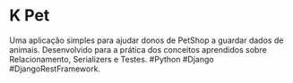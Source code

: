 # K Pet

Uma aplicação simples para ajudar donos de PetShop a guardar dados de animais. Desenvolvido para a prática dos conceitos aprendidos 
sobre Relacionamento, Serializers e Testes. #Python #Django #DjangoRestFramework.
